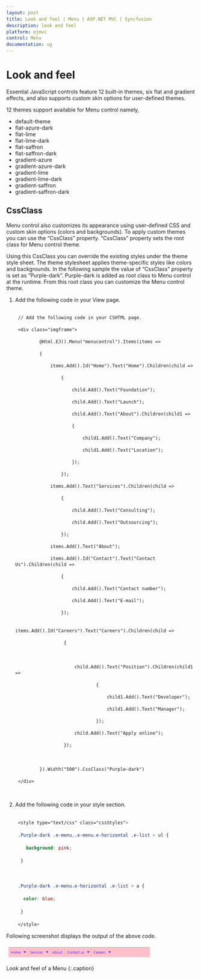 ```yaml
---
layout: post
title: Look and feel | Menu | ASP.NET MVC | Syncfusion
description: look and feel
platform: ejmvc
control: Menu
documentation: ug
---
```


# Look and feel

Essential JavaScript controls feature 12 built-in themes, six flat and gradient effects, and also supports custom skin options for user-defined themes.

12 themes support available for Menu control namely,

* default-theme
* flat-azure-dark
* flat-lime
* flat-lime-dark
* flat-saffron
* flat-saffron-dark
* gradient-azure
* gradient-azure-dark
* gradient-lime
* gradient-lime-dark
* gradient-saffron
* gradient-saffron-dark

## CssClass

Menu control also customizes its appearance using user-defined CSS and custom skin options (colors and backgrounds). To apply custom themes you can use the “CssClass” property. “CssClass” property sets the root class for Menu control theme.

Using this CssClass you can override the existing styles under the theme style sheet. The theme stylesheet applies theme-specific styles like colors and backgrounds. In the following sample the value of “CssClass” property is set as “Purple-dark”. Purple-dark is added as root class to Menu control at the runtime. From this root class you can customize the Menu control theme.

1. Add the following code in your View page.

   ~~~ cshtml

	// Add the following code in your CSHTML page.

	<div class="imgframe">

			@Html.EJ().Menu("menucontrol").Items(items =>

			{

				items.Add().Id("Home").Text("Home").Children(child =>

					{

						child.Add().Text("Foundation");

						child.Add().Text("Launch");

						child.Add().Text("About").Children(child1 =>

						{

							child1.Add().Text("Company");

							child1.Add().Text("Location");

						});

					});

				items.Add().Text("Services").Children(child =>

					{

						child.Add().Text("Consulting");

						child.Add().Text("Outsourcing");

					});

				items.Add().Text("About");

				items.Add().Id("Contact").Text("Contact Us").Children(child =>

					{

						child.Add().Text("Contact number");

						child.Add().Text("E-mail");

					});

				items.Add().Id("Careers").Text("Careers").Children(child =>

					 {



						 child.Add().Text("Position").Children(child1 =>

								 {

									 child1.Add().Text("Developer");

									 child1.Add().Text("Manager");

								 });

						 child.Add().Text("Apply online");

					 });



			}).Width("500").CssClass("Purple-dark")

	</div>



   ~~~
   

2. Add the following code in your style section.


   ~~~ css

	<style type="text/css" class="cssStyles">

	.Purple-dark .e-menu,.e-menu.e-horizontal .e-list > ul {     
         
       background: pink;              
     
     }
     
     
    
    .Purple-dark .e-menu.e-horizontal .e-list > a {    
    
      color: blue;      
      
     }

	</style>

   ~~~
   

Following screenshot displays the output of the above code.

![](Look-and-feel_images/Look-and-feel_img1.png)

Look and feel of a Menu
{:.caption}
